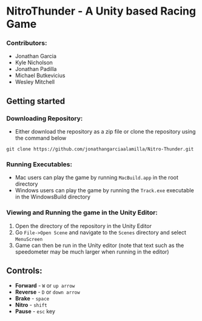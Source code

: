 # NitroThunder - A Unity based Racing Game

### Contributors:

- Jonathan Garcia
- Kyle Nicholson
- Jonathan Padilla
- Michael Butkevicius
- Wesley Mitchell

## Getting started

### Downloading Repository:
- Either download the repository as a zip file or clone the repository using the command below
```
git clone https://github.com/jonathangarciaalamilla/Nitro-Thunder.git
```

### Running Executables:
- Mac users can play the game by running `MacBuild.app` in the root directory
- Windows users can play the game by running the `Track.exe` executable in the WindowsBuild directory

### Viewing and Running the game in the Unity Editor:
1. Open the directory of the repository in the Unity Editor
2. Go `File->Open Scene` and navigate to the `Scenes` directory and select `MenuScreen`
3. Game can then be run in the Unity editor (note that text such as the speedometer may be much larger when running in the editor)

## Controls:

- **Forward** - `W` or `up arrow`
- **Reverse** - `D` or `down arrow`
- **Brake** - `space`
- **Nitro** - `shift`
- **Pause** - `esc` key

